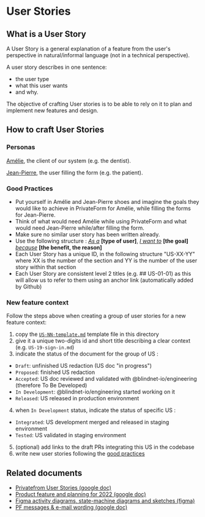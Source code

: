 # User Stories

## What is a User Story

A User Story is a general explanation of a feature from the user's perspective in natural/informal language (not in a technical perspective).

A user story describes in one sentence:

- the user type
- what this user wants
- and why.

The objective of crafting User stories is to be able to rely on it to plan and implement new features and design.

## How to craft User Stories

### Personas

<span style="text-decoration:underline;">Amélie</span>, the client of our system (e.g. the dentist).

<span style="text-decoration:underline;">Jean-Pierre</span>, the user filling the form (e.g. the patient).

### Good Practices

- Put yourself in Amélie and Jean-Pierre shoes and imagine the goals they would like to achieve in PrivateForm for Amélie, while filling the forms for Jean-Pierre.
- Think of what would need Amélie while using PrivateForm and what would need Jean-Pierre while/after filling the form.
- Make sure no similar user story has been written already.
- Use the following structure : _<span style="text-decoration:underline;">As a</span>_ **[type of user]**, _<span style="text-decoration:underline;">I want to</span>_ **[the goal]** _<span style="text-decoration:underline;">because</span>_ **[the benefit, the reason]**
- Each User Story has a unique ID, in the following structure "US-XX-YY" where XX is the number of the section and YY is the number of the user story within that section
- Each User Story are consistent level 2 titles (e.g. ## US-01-01) as this will allow us to refer to them using an anchor link (automatically added by Github)

### New feature context

Follow the steps above when creating a group of user stories for a new feature context:

1. copy the [`US-NN-template.md`](./US-NN-template.md) template file in this directory 
2. give it a unique two-digits id and short title describing a clear context (e.g. `US-19-sign-in.md`)
3. indicate the status of the document for the group of US : 
- `Draft`: unfinished US redaction (US doc "in progress")
- `Proposed`: finished US redaction
- `Accepted`: US doc reviewed and validated with @blindnet-io/engineering (therefore To Be Developed)
- `In Development`: @blindnet-io/engineering started working on it
- `Released`: US released in production environment
4. when `In Development` status, indicate the status of specific US :
- `Integrated`: US development merged and released in staging environment
- `Tested`: US validated in staging environment
5. (optional) add links to the draft PRs integrating this US in the codebase
6.  write new user stories following the [good practices](#good-practices)

## Related documents

* [Privatefrom User Stories (google doc)](https://docs.google.com/document/d/1-_iVgamjIm0aH-txl2aVDIfSNRuwS-agKf74G1q1KRk/edit)
* [Product feature and planning for 2022 (google doc)](https://docs.google.com/document/d/1UJhyVTOyjICTlG5wFVYIlmJQ1s-1DWPsBbvq2kvLb8A/edit#heading=h.4qvql0srrn4)
* [Figma activity diagrams, state-machine diagrams and sketches (figma)](https://www.figma.com/files/project/44665172/PrivateFrom?fuid=1025053302751681674)
* [PF messages & e-mail wording (google doc)](https://docs.google.com/document/d/1fK0Pw-OkN1YLQ5rD1STdRzFk1mPNyTLjcYBKBLhirCc/edit#heading=h.9yvxtjspa6zs)
